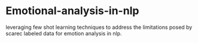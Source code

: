 # Emotional-analysis-in-nlp
leveraging few shot learning techniques to address the limitations posed by scarec labeled data for emotion analysis in nlp.
